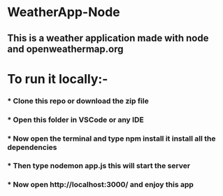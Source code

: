 # WeatherApp-Node
## This is a weather application made with node and openweathermap.org
# To run it locally:-
### * Clone this repo or download the zip file
### * Open this folder in VSCode or any IDE
### * Now open the terminal and type npm install it install all the dependencies 
### * Then type nodemon app.js this will start the server
### * Now open http://localhost:3000/ and enjoy this app
